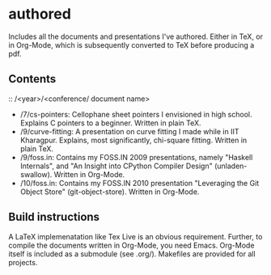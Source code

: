 # authored

Includes all the documents and presentations I've authored.  Either in
TeX, or in Org-Mode, which is subsequently converted to TeX before
producing a pdf.

## Contents

:: /\<year\>/\<conference/ document name\>

* /7/cs-pointers: Cellophane sheet pointers I envisioned in high
  school.  Explains C pointers to a beginner.  Written in plain TeX.
* /9/curve-fitting: A presentation on curve fitting I made while in
  IIT Kharagpur.  Explains, most significantly, chi-square fitting.
  Written in plain TeX.
* /9/foss.in: Contains my FOSS.IN 2009 presentations, namely "Haskell
  Internals", and "An Insight into CPython Compiler Design"
  (unladen-swallow).  Written in Org-Mode.
* /10/foss.in: Contains my FOSS.IN 2010 presentation "Leveraging the
  Git Object Store" (git-object-store).  Written in Org-Mode.

## Build instructions

A LaTeX implemenatation like Tex Live is an obvious requirement.
Further, to compile the documents written in Org-Mode, you need Emacs.
Org-Mode itself is included as a submodule (see .org/).  Makefiles are
provided for all projects.
